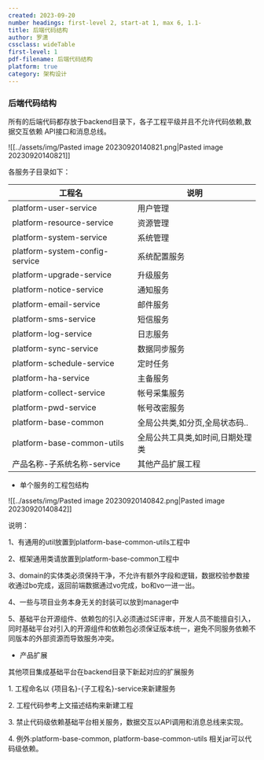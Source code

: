 ```yaml
---
created: 2023-09-20
number headings: first-level 2, start-at 1, max 6, 1.1-
title: 后端代码结构
author: 罗潇
cssclass: wideTable
first-level: 1
pdf-filename: 后端代码结构
platform: true
category: 架构设计
---
```


### 后端代码结构

所有的后端代码都存放于backend目录下，各子工程平级并且不允许代码依赖,数据交互依赖 API接口和消息总线。

![[../assets/img/Pasted image 20230920140821.png|Pasted image 20230920140821]]

各服务子目录如下：

| 工程名                         | 说明                             | 
| ------------------------------ | -------------------------------- |
| platform-user-service          | 用户管理                         |
| platform-resource-service      | 资源管理                         |
| platform-system-service        | 系统管理                         |
| platform-system-config-service | 系统配置服务                     |
| platform-upgrade-service       | 升级服务                         |
| platform-notice-service        | 通知服务                         |
| platform-email-service         | 邮件服务                         |
| platform-sms-service           | 短信服务                         |
| platform-log-service           | 日志服务                         |
| platform-sync-service          | 数据同步服务                     |
| platform-schedule-service      | 定时任务                         |
| platform-ha-service            | 主备服务                         |
| platform-collect-service       | 帐号采集服务                     |
| platform-pwd-service           | 帐号改密服务                     |
| platform-base-common           | 全局公共类,如分页,全局状态码..   |
| platform-base-common-utils     | 全局公共工具类,如时间,日期处理类 |
| 产品名称-子系统名称-service    | 其他产品扩展工程                 |

* 单个服务的工程包结构

![[../assets/img/Pasted image 20230920140842.png|Pasted image 20230920140842]]

说明：

1、有通用的util放置到platform-base-common-utils工程中

2、框架通用类请放置到platform-base-common工程中

3、domain的实体类必须保持干净，不允许有额外字段和逻辑，数据校验参数接收通过bo完成，返回前端数据通过vo完成，bo和vo一进一出。

4、一些与项目业务本身无关的封装可以放到manager中

5、基础平台开源组件、依赖包的引入必须通过SE评审，开发人员不能擅自引入，同时基础平台对引入的开源组件和依赖包必须保证版本统一，避免不同服务依赖不同版本的外部资源而导致服务冲突。

* 产品扩展

其他项目集成基础平台在backend目录下新起对应的扩展服务

1. 工程命名以 {项目名}-{子工程名}-service来新建服务

2. 工程代码参考上文描述结构来新建工程

3. 禁止代码级依赖基础平台相关服务，数据交互以API调用和消息总线来实现。

4. 例外:platform-base-common, platform-base-common-utils 相关jar可以代码级依赖。
